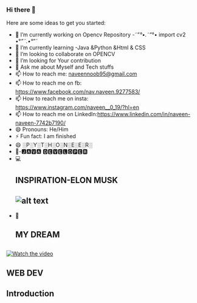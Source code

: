 ### Hi there 👋

Here are some ideas to get you started:

- 🔭 I’m currently working on Opencv Repository -˜”*°•.˜”*°• import cv2 •°*”˜.•°*”˜
- 🌱 I’m currently learning -Java &Python &Html & CSS
- 👯 I’m looking to collaborate on OPENCV
- 🤔 I’m looking for Your contribution
- 💬 Ask me about Myself and Tech stuffs
- 📫 How to reach me:  naveennoob95@gmail.com 
- 📫 How to reach me on fb:      https://www.facebook.com/nav.naveen.9277583/
- 📫 How to reach me on insta:   https://www.instagram.com/naveen__0_19/?hl=en
- 📫 How to reach me on Linkedln:https://www.linkedin.com/in/naveen-naveen-7742b7190/
- 😄 Pronouns: He/Him
- ⚡ Fun fact: I am finished
- 😄 ░P░Y░T░H░O░N░E░E░R░
- 👀-🅹🅰🆅🅰 🅳🅴🆅🅴🅻🅾🅿🅴🆁
- 💻<h2>
 INSPIRATION-ELON MUSK <h2>
![alt text](https://image.cnbcfm.com/api/v1/image/106238301-1573511455133gettyimages-1175169776.jpeg?v=1573511490)
- 👀<h2>
 MY DREAM <h2>
 
[![Watch the video](https://img.youtube.com/vi/r2vVsF4LS_I/0.jpg)](https://www.youtube.com/watch?v=r2vVsF4LS_I&t=1s)

## WEB DEV
## Introduction
